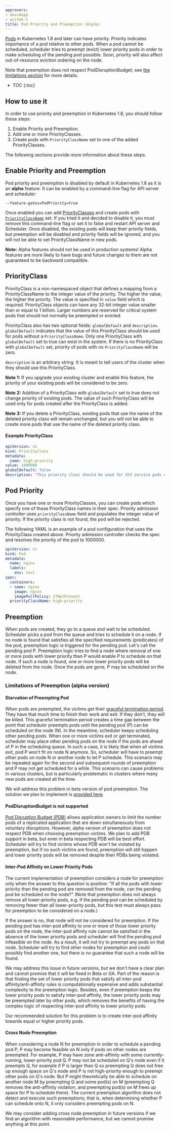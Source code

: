 ```yaml
---
approvers:
- davidopp
- wojtek-t
title: Pod Priority and Preemption (Alpha)
---
```


[Pods](/docs/user-guide/pods) in Kubernetes 1.8 and later can have priority. Priority
indicates importance of a pod relative to other pods. When a pod cannot be scheduled, scheduler tries
to preempt (evict) lower priority pods in order to make scheduling of the pending pod possible.
Soon, priority will also affect out-of-resource eviction ordering on the node.

Note that preemption does not respect PodDisruptionBudget; see 
[the limitations section](#poddisruptionbudget-is-not-supported) for more details.

* TOC
{:toc}

## How to use it
In order to use priority and preemption in Kubernetes 1.8, you should follow these
steps:

1. Enable Priority and Preemption.
1. Add one or more PriorityClasses.
1. Create pods with `PriorityClassName` set to one of the added PriorityClasses.

The following sections provide more information about these steps.

## Enable Priority and Preemption
Pod priority and preemption is disabled by default in Kubernetes 1.8 as it is an
__alpha__ feature. It can be enabled by a command-line flag for API server and scheduler:

```
--feature-gates=PodPriority=true
```

Once enabled you can add [PriorityClasses](#priorityclass) and create pods with [`PriorityClassName`](#pod-priority) set.
If you tried it and decided to disable it, you must remove this command-line flag or
set it to false and restart API server and Scheduler. Once disabled, the existing
pods will keep their priority fields, but preemption will be disabled and priority
fields will be ignored, and you will not be able to set PriorityClassName in new pods.

**Note:** Alpha features should not be used in production systems! Alpha 
features are more likely to have bugs and future changes to them are not guaranteed to
be backward compatible.

## PriorityClass
PriorityClass is a non-namespaced object that defines a mapping from a PriorityClassName to the integer
value of the priority. The higher the value, the higher the priority. The value is
specified in `value` field which is required. PriorityClass
objects can have any 32-bit integer value smaller than or equal to 1 billion. Larger
numbers are reserved for critical system pods that should not normally be preempted or
evicted.

PriorityClass also has two optional fields: `globalDefault` and `description`.
`globalDefault` indicates that the value of this PriorityClass should be used for
pods without a `PriorityClassName`. Only one PriorityClass with `globalDefault` 
set to true can exist in the system. If there is no PriorityClass with `globalDefault`
set, priority of pods with no `PriorityClassName` will be zero.

`description` is an arbitrary string. It is meant to tell users of the cluster
when they should use this PriorityClass.


**Note 1:** If you upgrade your existing cluster and enable this feature, the priority
of your existing pods will be considered to be zero.

**Note 2:** Addition of a PriorityClass with `globalDefault` set to true does not
change priority of existing pods. The value of such PriorityClass will be used only
for pods created after the PriorityClass is added.

**Note 3:** If you delete a PriorityClass, existing pods that use the name of the
deleted priority class will remain unchanged, but you will not be able to create more pods
that use the name of the deleted priority class.

#### Example PriorityClass
```yaml
apiVersion: v1
kind: PriorityClass
metadata:
  name: high-priority
value: 1000000
globalDefault: false
description: "This priority class should be used for XYZ service pods only."
```

## Pod Priority
Once you have one or more PriorityClasses, you can create pods which specify one
of those PriorityClass names in their spec. Priority admission controller uses
`priorityClassName` field and populates the integer value of priority. If the priority
class is not found, the pod will be rejected.

The following YAML is an example of a pod configuration that uses the PriorityClass
created above. Priority admission controller checks the spec and resolves the
priority of the pod to 1000000.


```yaml
apiVersion: v1
kind: Pod
metadata:
  name: nginx
  labels:
    env: test
spec:
  containers:
  - name: nginx
    image: nginx
    imagePullPolicy: IfNotPresent
  priorityClassName: high-priority
```

## Preemption
When pods are created, they go to a queue and wait to be scheduled. Scheduler picks a pod
from the queue and tries to schedule it on a node. If no node is found that satisfies
all the specified requirements (predicates) of the pod, preemption logic is triggered 
for the pending pod. Let's call the pending pod P.
Preemption logic tries to find a node where removal of one or more pods with lower priority 
than P would enable P to schedule on that node. If such a node is found, one or more lower priority pods will
be deleted from the node. Once the pods are gone, P may be scheduled on the node. 

### Limitations of Preemption (alpha version)

#### Starvation of Preempting Pod
When pods are preempted, the victims get their
[graceful termination period](https://kubernetes.io/docs/concepts/workloads/pods/pod/#termination-of-pods).
They have that much time to finish their work and exit. If they don't, they will be
killed. This graceful termination period creates a time gap between the point that
scheduler preempts pods until the pending pod (P) can be scheduled on the node (N).
In the meantime, scheduler keeps scheduling other pending pods. When one or more victims
exit or get terminated, scheduler may place other pending pods on the node if the pods are
ahead of P in the scheduling queue. In such a case, it is likely that
when all victims exit, pod P won't fit on node N anymore. So, scheduler will have to
preempt other pods on node N or another node to let P schedule. This scenario may 
be repeated again for the second and subsequent rounds of preemption and P may not
get scheduled for a while. This scenario can cause problems in various clusters, but
is particularly problematic in clusters where many new pods are created all the time.

We will address this problem in beta version of pod preemption. The solution
we plan to implement is [provided here](https://github.com/kubernetes/community/blob/master/contributors/design-proposals/pod-preemption.md#preemption-mechanics).

#### PodDisruptionBudget is not supported
[Pod Disruption Budget (PDB)](https://kubernetes.io/docs/concepts/workloads/pods/disruptions/)
allows application owners to limit the number pods of a replicated application that
are down simultaneously from voluntary disruptions. However, alpha version of
preemption does not respect PDB when choosing preemption victims.
We plan to add PDB support in beta, but even in beta respecting PDB will be best
effort. Scheduler will try to find victims whose
PDB won't be violated by preemption, but if no such victims are found, preemption
will still happen and lower priority pods will be removed despite their PDBs 
being violated.

#### Inter-Pod Affinity on Lower Priority Pods
The current implementation of preemption considers a node for preemption only when
the answer to this question is positive: "If all the pods with lower priority than
the pending pod are removed from the node, can the pending pod be scheduled on
the node?"
(Note that preemption does not always remove all lower-priority pods, e.g. if the 
pending pod can be scheduled by removing fewer than all lower-priority pods, but this
test must always pass for preemption to be considered on a node.)

If the answer is no, that node will not be considered for preemption. If the pending
pod has inter-pod affinity to one or more of those lower priority pods on the node, the
inter-pod affinity rule cannot be satisfied in the absence of the lower priority
pods and scheduler will find the pending pod infeasible on the node. As a result,
it will not try to preempt any pods on that node.
Scheduler will try to find other nodes for preemption and could possibly find another
one, but there is no guarantee that such a node will be found.

We may address this issue in future versions, but we don't have a clear plan and cannot
promise that it will be fixed in Beta or GA. Part
of the reason is that finding the set of lower priority pods that satisfy all
inter-pod affinity/anti-affinity rules is computationally expensive and adds
substantial complexity to the preemption logic. Besides, even if preemption keeps the lower
priority pods to satisfy inter-pod affinity, the lower priority pods may be preempted
later by other pods, which removes the benefits of having the complex logic of 
respecting inter-pod affinity to lower priority pods.

Our recommended solution for this problem is to create inter-pod affinity towards
equal or higher priority pods.

#### Cross Node Preemption
When considering a node N for preemption in order to schedule a pending pod P,
P may become feasible on N only if pods on other nodes are preempted. For example, P may
have zone anti-affinity with some currently-running, lower-priority pod Q. P may not be
scheduled on Q's node even if it preempts Q, for example if P is larger than Q so
preempting Q does not free up enough space on Q's node and P is not high-priority enough
to preempt other pods on Q's node. But P might theoretically be able to schedule on 
another node M by preempting Q and some pod(s) on M (preempting Q removes the
anti-affinity violation, and preempting pod(s) on M frees up space for P to schedule
there). The current preemption algorithm does not detect and execute such preemptions;
that is, when determining whether P can schedule onto N, it only considers preempting
pods on N.

We may consider adding cross node preemption in future versions if we find an
algorithm with reasonable performance, but we cannot promise anything at this point.

